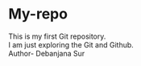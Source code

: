 # My-repo
This is my first Git repository.
<br>
I am just exploring the Git and Github.
<br>
Author- Debanjana Sur
